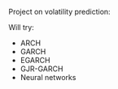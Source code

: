 Project on volatility prediction:

Will try:
- ARCH
- GARCH
- EGARCH
- GJR-GARCH
- Neural networks

